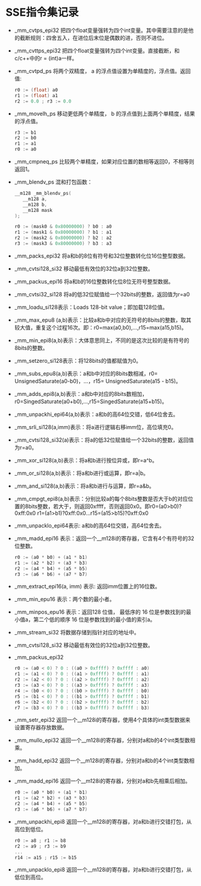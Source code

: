# SSE指令集记录

- _mm_cvtps_epi32 把四个float变量强转为四个int变量。其中需要注意的是他的截断规则：四舍五入，在进位后末位是偶数的进，否则不进位。

- _mm_cvttps_epi32 把四个float变量强转为四个int变量。直接截断，和c/c++中的r = (int)a一样。

- _mm_cvtpd_ps 将两个双精度， a 的浮点值设置为单精度的，浮点值。返回值:

  ```c++
  r0 := (float) a0
  r1 := (float) a1
  r2 := 0.0 ; r3 := 0.0
  ```

- _mm_movelh_ps 移动更低两个单精度， b 的浮点值到上面两个单精度，结果的浮点值。

  ```c++
  r3 := b1
  r2 := b0
  r1 := a1
  r0 := a0
  ```

- _mm_cmpneq_ps 比较两个单精度，如果对应位置的数相等返回0，不相等则返回1。

- _mm_blendv_ps 混和打包函数：

  ```c++
  __m128 _mm_blendv_ps( 
     __m128 a,
     __m128 b,
     __m128 mask 
  );
  
  r0 := (mask0 & 0x80000000) ? b0 : a0
  r1 := (mask1 & 0x80000000) ? b1 : a1
  r2 := (mask2 & 0x80000000) ? b2 : a2
  r3 := (mask3 & 0x80000000) ? b3 : a3
  ```

- _mm_packs_epi32 将a和b的8位有符号和32位整数转化位16位整型数据。

- _mm_cvtsi128_si32 移动最低有效位的32位a到32位整数。

- _mm_packus_epi16 将a和b的16位整数转化位8位无符号整型数据。

- _mm_cvtsi32_si128 将a的低32位赋值给一个32bits的整数，返回值为r=a0

- _mm_loadu_si128表示：Loads 128-bit value；即加载128位值。

- _mm_max_epu8 (a,b)表示：比较a和b中对应的无符号的8bits的整数，取其较大值，重复这个过程16次。即：r0=max(a0,b0),...,r15=max(a15,b15)。

- _mm_min_epi8(a,b)表示：大体意思同上，不同的是这次比较的是有符号的8bits的整数。

- _mm_setzero_si128表示：将128bits的值都赋值为0。

- _mm_subs_epu8(a,b)表示：a和b中对应的8bits数相减，r0= UnsignedSaturate(a0-b0)，...，r15= UnsignedSaturate(a15 - b15)。

- _mm_adds_epi8(a,b)表示：a和b中对应的8bits数相加，r0=SingedSaturate(a0+b0),...,r15=SingedSaturate(a15+b15)。

- _mm_unpackhi_epi64(a,b)表示：a和b的高64位交错，低64位舍去。

- _mm_srli_si128(a,imm)表示：将a进行逻辑右移imm位，高位填充0。

- _mm_cvtsi128_si32(a)表示：将a的低32位赋值给一个32bits的整数，返回值为r=a0。

- _mm_xor_si128(a,b)表示：将a和b进行按位异或，即r=a^b。

- _mm_or_si128(a,b)表示：将a和b进行或运算，即r=a|b。

- _mm_and_si128(a,b)表示：将a和b进行与运算，即r=a&b。

- _mm_cmpgt_epi8(a,b)表示：分别比较a的每个8bits整数是否大于b的对应位置的8bits整数，若大于，则返回0xffff，否则返回0x0。即r0=(a0>b0)?0xff:0x0  r1=(a1>b1)?0xff:0x0...r15=(a15>b15)?0xff:0x0

- _mm_unpacklo_epi64表示:  a和b的高64位交错，高64位舍去。

- _mm_madd_epi16 表示：返回一个__m128i的寄存器，它含有4个有符号的32位整数。

  ```c++
  r0 := (a0 * b0) + (a1 * b1)
  r1 := (a2 * b2) + (a3 * b3)
  r2 := (a4 * b4) + (a5 * b5)
  r3 := (a6 * b6) + (a7 * b7)
  ```

- _mm_extract_epi16(a, imm) 表示: 返回imm位置上的16位数。

- _mm_min_epu16 表示：两个数的最小者。

- _mm_minpos_epu16 表示：返回128 位值， 最低序的 16 位是参数找到的最小值a，第二个低的顺序 16 位是参数找到的最小值的索引a。

- _mm_stream_si32 将数据存储到指针对应的地址中。

- _mm_cvtsi128_si32  移动最低有效位的32位a到32位整数。

- _mm_packus_epi32 

  ```c++
  r0 := (a0 < 0) ? 0 : ((a0 > 0xffff) ? 0xffff : a0)
  r1 := (a1 < 0) ? 0 : ((a1 > 0xffff) ? 0xffff : a1)
  r2 := (a2 < 0) ? 0 : ((a2 > 0xffff) ? 0xffff : a2)
  r3 := (a3 < 0) ? 0 : ((a3 > 0xffff) ? 0xffff : a3)
  r4 := (b0 < 0) ? 0 : ((b0 > 0xffff) ? 0xffff : b0)
  r5 := (b1 < 0) ? 0 : ((b1 > 0xffff) ? 0xffff : b1)
  r6 := (b2 < 0) ? 0 : ((b2 > 0xffff) ? 0xffff : b2)
  r7 := (b3 < 0) ? 0 : ((b3 > 0xffff) ? 0xffff : b3)
  ```

- _mm_setr_epi32 返回一个__m128i的寄存器，使用4个具体的int类型数据来设置寄存器存放数据。

- _mm_mullo_epi32 返回一个__m128i的寄存器，分别对a和b的4个int类型数相乘。

- _mm_hadd_epi32  返回一个__m128i的寄存器，分别对a和b的4个int类型数相加。

- _mm_madd_epi16 返回一个__m128i的寄存器，分别对a和b先相乘后相加。

  ```c++
  r0 := (a0 * b0) + (a1 * b1)
  r1 := (a2 * b2) + (a3 * b3)
  r2 := (a4 * b4) + (a5 * b5)
  r3 := (a6 * b6) + (a7 * b7)
  ```

- _mm_unpackhi_epi8 返回一个__m128i的寄存器，对a和b进行交错打包，从高位到低位。

  ```c++
  r0 := a8 ; r1 := b8
  r2 := a9 ; r3 := b9
  ...
  r14 := a15 ; r15 := b15
  ```

- _mm_unpacklo_epi8 返回一个__m128i的寄存器，对a和b进行交错打包，从低位到高位。